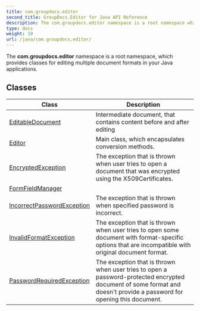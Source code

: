 ```yaml
---
title: com.groupdocs.editor
second_title: GroupDocs.Editor for Java API Reference
description: The com.groupdocs.editor namespace is a root namespace which provides classes for editing multiple document formats in your Java applications.
type: docs
weight: 10
url: /java/com.groupdocs.editor/
---
```


The **com.groupdocs.editor** namespace is a root namespace, which provides classes for editing multiple document formats in your Java applications.


## Classes

| Class | Description |
| --- | --- |
| [EditableDocument](../com.groupdocs.editor/editabledocument) | Intermediate document, that contains content before and after editing |
| [Editor](../com.groupdocs.editor/editor) | Main class, which encapsulates conversion methods. |
| [EncryptedException](../com.groupdocs.editor/encryptedexception) | The exception that is thrown when user tries to open a document that was encrypted using the X509Certificates. |
| [FormFieldManager](../com.groupdocs.editor/formfieldmanager) |  |
| [IncorrectPasswordException](../com.groupdocs.editor/incorrectpasswordexception) | The exception that is thrown when specified password is incorrect. |
| [InvalidFormatException](../com.groupdocs.editor/invalidformatexception) | The exception that is thrown when user tries to open some document with format-specific options that are incompatible with original document format. |
| [PasswordRequiredException](../com.groupdocs.editor/passwordrequiredexception) | The exception that is thrown when user tries to open a password-protected encrypted document of some format and doesn't provide a password for opening this document. |
